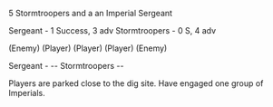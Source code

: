 5 Stormtroopers and a an Imperial Sergeant

Sergeant - 1 Success, 3 adv
Stormtroopers - 0 S, 4 adv

(Enemy)
(Player)
(Player)
(Player)
(Enemy)

Sergeant - --
Stormtroopers --

Players are parked close to the dig site. Have engaged one group of Imperials.
